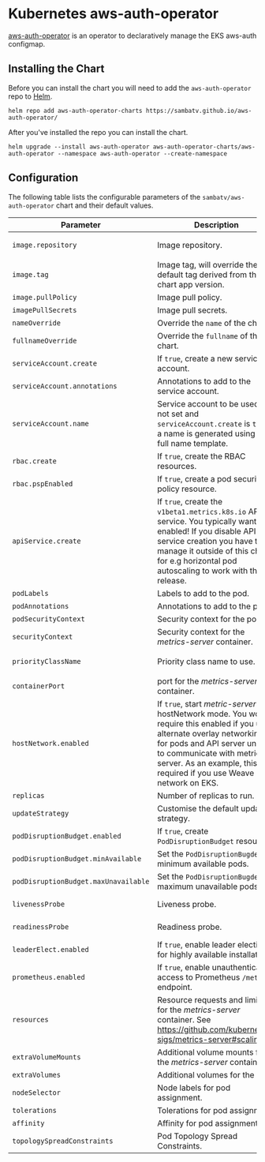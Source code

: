 # Kubernetes aws-auth-operator

[aws-auth-operator](https://github.com/sambatv/aws-auth-operator/) is an operator to declaratively manage the EKS aws-auth configmap.

## Installing the Chart

Before you can install the chart you will need to add the `aws-auth-operator`
repo to [Helm](https://helm.sh/).

```shell
helm repo add aws-auth-operator-charts https://sambatv.github.io/aws-auth-operator/
```

After you've installed the repo you can install the chart.

```shell
helm upgrade --install aws-auth-operator aws-auth-operator-charts/aws-auth-operator --namespace aws-auth-operator --create-namespace
```

## Configuration

The following table lists the configurable parameters of the `sambatv/aws-auth-operator`
chart and their default values.

| Parameter                            | Description                                                                                                                                                                                                                                                      | Default                     |
|--------------------------------------|------------------------------------------------------------------------------------------------------------------------------------------------------------------------------------------------------------------------------------------------------------------|-----------------------------|
| `image.repository`                   | Image repository.                                                                                                                                                                                                                                                | `sambatv/aws-auth-operator` |
| `image.tag`                          | Image tag, will override the default tag derived from the chart app version.                                                                                                                                                                                     | `""`                        |
| `image.pullPolicy`                   | Image pull policy.                                                                                                                                                                                                                                               | `IfNotPresent`              |
| `imagePullSecrets`                   | Image pull secrets.                                                                                                                                                                                                                                              | `[]`                        |
| `nameOverride`                       | Override the `name` of the chart.                                                                                                                                                                                                                                | `nil`                       |
| `fullnameOverride`                   | Override the `fullname` of the chart.                                                                                                                                                                                                                            | `nil`                       |
| `serviceAccount.create`              | If `true`, create a new service account.                                                                                                                                                                                                                         | `true`                      |
| `serviceAccount.annotations`         | Annotations to add to the service account.                                                                                                                                                                                                                       | `{}`                        |
| `serviceAccount.name`                | Service account to be used. If not set and `serviceAccount.create` is `true`, a name is generated using the full name template.                                                                                                                                  | `nil`                       |
| `rbac.create`                        | If `true`, create the RBAC resources.                                                                                                                                                                                                                            | `true`                      |
| `rbac.pspEnabled`                    | If `true`, create a pod security policy resource.                                                                                                                                                                                                                | `false`                     |
| `apiService.create`                  | If `true`, create the `v1beta1.metrics.k8s.io` API service. You typically want this enabled! If you disable API service creation you have to manage it outside of this chart for e.g horizontal pod autoscaling to work with this release.                       | `true`                      |
| `podLabels`                          | Labels to add to the pod.                                                                                                                                                                                                                                        | `{}`                        |
| `podAnnotations`                     | Annotations to add to the pod.                                                                                                                                                                                                                                   | `{}`                        |
| `podSecurityContext`                 | Security context for the pod.                                                                                                                                                                                                                                    | `{}`                        |
| `securityContext`                    | Security context for the _metrics-server_ container.                                                                                                                                                                                                             | _See values.yaml_           |
| `priorityClassName`                  | Priority class name to use.                                                                                                                                                                                                                                      | `system-cluster-critical`   |
| `containerPort`                      | port for the _metrics-server_ container.                                                                                                                                                                                                                         | `10250`                     |
| `hostNetwork.enabled`                | If `true`, start _metric-server_ in hostNetwork mode. You would require this enabled if you use alternate overlay networking for pods and API server unable to communicate with metrics-server. As an example, this is required if you use Weave network on EKS. | `false`                     |
| `replicas`                           | Number of replicas to run.                                                                                                                                                                                                                                       | `1`                         |
| `updateStrategy`                     | Customise the default update strategy.                                                                                                                                                                                                                           | `{}`                        |
| `podDisruptionBudget.enabled`        | If `true`, create `PodDisruptionBudget` resource.                                                                                                                                                                                                                | `{}`                        |
| `podDisruptionBudget.minAvailable`   | Set the `PodDisruptionBugdet` minimum available pods.                                                                                                                                                                                                            | `nil`                       |
| `podDisruptionBudget.maxUnavailable` | Set the `PodDisruptionBugdet` maximum unavailable pods.                                                                                                                                                                                                          | `nil`                       |
| `livenessProbe`                      | Liveness probe.                                                                                                                                                                                                                                                  | See _values.yaml_           |
| `readinessProbe`                     | Readiness probe.                                                                                                                                                                                                                                                 | See _values.yaml_           |
| `leaderElect.enabled`                | If `true`, enable leader election for highly available installation.                                                                                                                                                                                             | `false`                     |
| `prometheus.enabled`                 | If `true`, enable unauthenticated access to Prometheus `/metrics` endpoint.                                                                                                                                                                                      | `false`                     |
| `resources`                          | Resource requests and limits for the _metrics-server_ container. See https://github.com/kubernetes-sigs/metrics-server#scaling                                                                                                                                   | `{}`                        |
| `extraVolumeMounts`                  | Additional volume mounts for the _metrics-server_ container.                                                                                                                                                                                                     | `[]`                        |
| `extraVolumes`                       | Additional volumes for the pod.                                                                                                                                                                                                                                  | `[]`                        |
| `nodeSelector`                       | Node labels for pod assignment.                                                                                                                                                                                                                                  | `{}`                        |
| `tolerations`                        | Tolerations for pod assignment.                                                                                                                                                                                                                                  | `[]`                        |
| `affinity`                           | Affinity for pod assignment.                                                                                                                                                                                                                                     | `{}`                        |
| `topologySpreadConstraints`          | Pod Topology Spread Constraints.                                                                                                                                                                                                                                 | `[]`                        |
